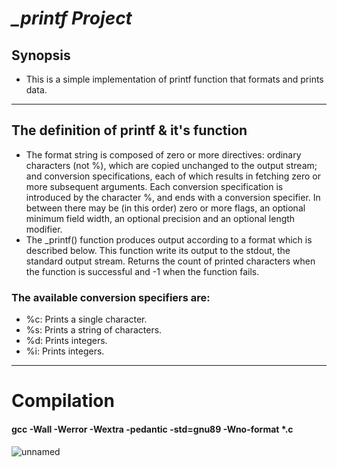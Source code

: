 # ***_printf   Project***
## Synopsis
- This is a simple implementation of printf function that formats and prints data.

---
## The definition of printf & it's function
-   The format string is composed
       of zero or more directives: ordinary characters (not %), which
       are copied unchanged to the output stream; and conversion
       specifications, each of which results in fetching zero or more
       subsequent arguments.  Each conversion specification is
       introduced by the character %, and ends with a conversion
       specifier.  In between there may be (in this order) zero or more
       flags, an optional minimum field width, an optional precision and
       an optional length modifier.
- The _printf() function produces output according to a format which is described below. This function write its output to the stdout, the standard output stream. Returns the count of printed characters when the function is successful and -1 when the function fails.

### The available conversion specifiers are:

- %c: Prints a single character.
- %s: Prints a string of characters.
- %d: Prints integers.
- %i: Prints integers.
---
# Compilation
#### gcc -Wall -Werror -Wextra -pedantic -std=gnu89 -Wno-format *.c
![unnamed](https://github.com/marktipton/holbertonschool-printf/assets/126838794/b1397261-c2b4-4ef2-845c-46209821a690)

